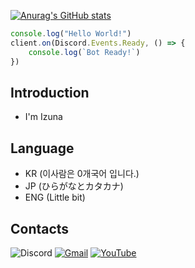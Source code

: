 [![Anurag's GitHub stats](https://github-readme-stats.vercel.app/api?username=izunya&show_icons=true&theme=dracula)](https://github.com/anuraghazra/github-readme-stats)

```javascript
console.log("Hello World!")
client.on(Discord.Events.Ready, () => {
    console.log(`Bot Ready!`)
})
```

## **Introduction**

- I'm Izuna

## Language
- KR (이사람은 0개국어 입니다.)
- JP (ひらがなとカタカナ)
- ENG (Little bit)

## Contacts

![Discord](https://img.shields.io/badge/izunadesu%230127-5865F2?style=flat-square&logo=Discord&logoColor=white)
[![Gmail](https://img.shields.io/badge/Gmail-EA4335?style=flat-square&logo=Gmail&logoColor=white&link=mailto:twitchizuna@gmail.com)](mailto:twitchizuna@gmail.com)
[![YouTube](https://img.shields.io/youtube/channel/subscribers/UCy08-wUkWQekqmDKdtRZqHA?style=social)](https://www.youtube.com/channel/UCy08-wUkWQekqmDKdtRZqHA)
